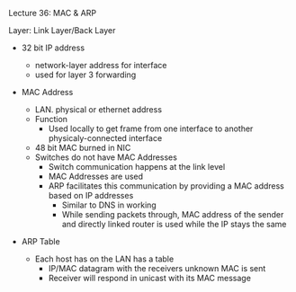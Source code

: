 Lecture 36: MAC & ARP

Layer: Link Layer/Back Layer

- 32 bit IP address
	- network-layer address for interface
	- used for layer 3 forwarding
- MAC Address
	- LAN. physical or ethernet address
	- Function
		- Used locally to get frame from one interface to another physicaly-connected interface
	- 48 bit MAC burned in NIC
	- Switches do not have MAC Addresses
		- Switch communication happens at the link level
		- MAC Addresses are used
		- ARP facilitates this communication by providing a MAC address based on IP addresses
			- Similar to DNS in working
			- While sending packets through, MAC address of the sender and directly linked router is used while the IP stays the same

- ARP Table
	- Each host has on the LAN has a table
		- IP/MAC datagram with the receivers unknown MAC is sent 
		- Receiver will respond in unicast with its MAC message